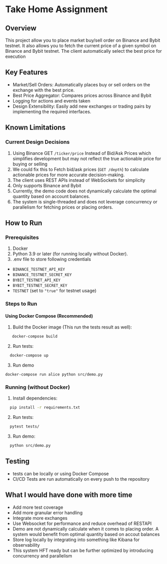 # Take Home Assignment 

## Overview

This project allow you to place market buy/sell order on Binance and Bybit testnet. It also allows you to fetch the current price of a given symbol on Binance and Bybit testnet.
The client automatically select the best price for execution

## Key Features
- Market/Sell Orders: Automatically places buy or sell orders on the exchange with the best price.
- Best Price Aggregator: Compares prices across Binance and Bybit 
- Logging for actions and events taken 
- Design Extensibility: Easily add new exchanges or trading pairs by implementing the required interfaces.

## Known Limitations
### Current Design Decisions
1. Using Binance GET `/ticker/price` Instead of Bid/Ask Prices which simplifies development but may not reflect the true actionable price for buying or selling
2. We could fix this to Fetch bid/ask prices (`GET /depth`) to calculate actionable prices for more accurate decision-making.
3. The client uses REST APIs instead of WebSockets for simplicity
4. Only supports Binance and Bybit
5. Currently, the demo code does not dynamically calculate the optimal quantity based on account balances.
6. The system is single-threaded and does not leverage concurrency or parallelism for fetching prices or placing orders.

## How to Run

### Prerequisites
1. Docker
2. Python 3.9 or later (for running locally without Docker).
3. .env file to store following credentials
  - `BINANCE_TESTNET_API_KEY`
   - `BINANCE_TESTNET_SECRET_KEY`
   - `BYBIT_TESTNET_API_KEY`
   - `BYBIT_TESTNET_SECRET_KEY`
   - `TESTNET` (set to `"true"` for testnet usage)

### Steps to Run
#### Using Docker Compose (Recommended)
1. Build the Docker image (This run the tests result as well):
```bash
   docker-compose build
```
2. Run tests:
```bash
  docker-compose up
```
3. Run demo 
```
docker-compose run alice python src/demo.py
```
### Running (without Docker)
1. Install dependencies:
```bash
  pip install -r requirements.txt
```
2. Run tests:
```bash
  pytest tests/
```
3. Run demo:
```bash
  python src/demo.py
```


## Testing
- tests can be locally or using Docker Compose
- CI/CD Tests are run automatically on every push to the repository


## What I would have done with more time
- Add more test coverage 
- Add more granular error handling
- Integrate more exchanges
- Use Websocket for performance and reduce overhead of RESTAPI
- Demo are not dynamically calculate when it comes to placing order. A system would benefit from optimal quantity based on accout balances
- Store log locally by integrating into something like Kibana for observability  
- This system HFT ready but can be further optimized by introducing concurrency and parallelism

